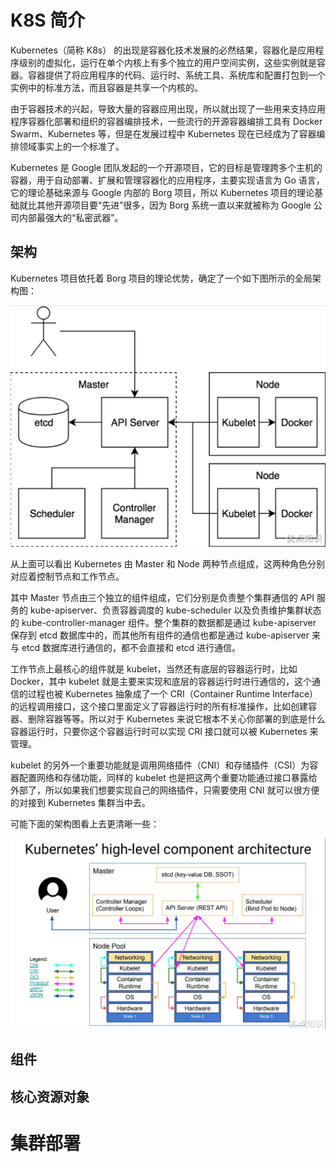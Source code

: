 # K8S 简介

Kubernetes（简称 K8s） 的出现是容器化技术发展的必然结果，容器化是应用程序级别的虚拟化，运行在单个内核上有多个独立的用户空间实例，这些实例就是容器。容器提供了将应用程序的代码、运行时、系统工具、系统库和配置打包到一个实例中的标准方法，而且容器是共享一个内核的。

由于容器技术的兴起，导致大量的容器应用出现，所以就出现了一些用来支持应用程序容器化部署和组织的容器编排技术，一些流行的开源容器编排工具有 Docker Swarm、Kubernetes 等，但是在发展过程中 Kubernetes 现在已经成为了容器编排领域事实上的一个标准了。

Kubernetes 是 Google 团队发起的一个开源项目，它的目标是管理跨多个主机的容器，用于自动部署、扩展和管理容器化的应用程序，主要实现语言为 Go 语言，它的理论基础来源与 Google 内部的 Borg 项目，所以 Kubernetes 项目的理论基础就比其他开源项目要“先进”很多，因为 Borg 系统一直以来就被称为 Google 公司内部最强大的“私密武器”。

## 架构

Kubernetes 项目依托着 Borg 项目的理论优势，确定了一个如下图所示的全局架构图：

<img src="image/image-20240926223256459.png" alt="image-20240926223256459" style="zoom: 50%;" />

从上面可以看出 Kubernetes 由 Master 和 Node 两种节点组成，这两种角色分别对应着控制节点和工作节点。

其中 Master 节点由三个独立的组件组成，它们分别是负责整个集群通信的 API 服务的 kube-apiserver、负责容器调度的 kube-scheduler 以及负责维护集群状态的 kube-controller-manager 组件。整个集群的数据都是通过 kube-apiserver 保存到 etcd 数据库中的，而其他所有组件的通信也都是通过 kube-apiserver 来与 etcd 数据库进行通信的，都不会直接和 etcd 进行通信。

工作节点上最核心的组件就是 kubelet，当然还有底层的容器运行时，比如 Docker，其中 kubelet 就是主要来实现和底层的容器运行时进行通信的，这个通信的过程也被 Kubernetes 抽象成了一个 CRI（Container Runtime Interface）的远程调用接口，这个接口里面定义了容器运行时的所有标准操作，比如创建容器、删除容器等等。所以对于 Kubernetes 来说它根本不关心你部署的到底是什么容器运行时，只要你这个容器运行时可以实现 CRI 接口就可以被 Kubernetes 来管理。

kubelet 的另外一个重要功能就是调用网络插件（CNI）和存储插件（CSI）为容器配置网络和存储功能，同样的 kubelet 也是把这两个重要功能通过接口暴露给外部了，所以如果我们想要实现自己的网络插件，只需要使用 CNI 就可以很方便的对接到 Kubernetes 集群当中去。

可能下面的架构图看上去更清晰一些：

![image-20240926223402800](image/image-20240926223402800.png)



## 组件



## 核心资源对象











# 集群部署